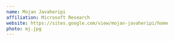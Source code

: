 ```yaml
---
name: Mojan Javaheripi
affiliation: Microsoft Research
website: https://sites.google.com/view/mojan-javaheripi/home
photo: mj.jpg
---
```

